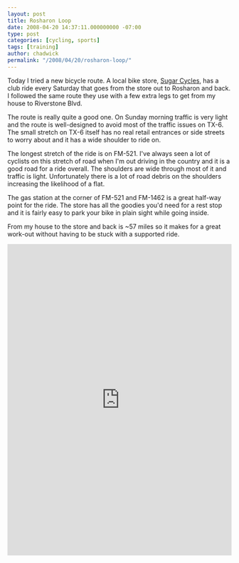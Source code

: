 ```yaml
---
layout: post
title: Rosharon Loop
date: 2008-04-20 14:37:11.000000000 -07:00
type: post
categories: [cycling, sports]
tags: [training]
author: chadwick
permalink: "/2008/04/20/rosharon-loop/"
---
```

Today I tried a new bicycle route. A local bike store, [Sugar
Cycles](http://www.sugarcycles.com/), has a club ride every Saturday that goes
from the store out to Rosharon and back. I followed the same route they use
with a few extra legs to get from my house to Riverstone Blvd.

The route is really quite a good one. On Sunday morning traffic is very light
and the route is well-designed to avoid most of the traffic issues on TX-6.
The small stretch on TX-6 itself has no real retail entrances or side streets
to worry about and it has a wide shoulder to ride on.

The longest stretch of the ride is on FM-521. I've always seen a lot of
cyclists on this stretch of road when I'm out driving in the country and it is
a good road for a ride overall. The shoulders are wide through most of it and
traffic is light. Unfortunately there is a lot of road debris on the shoulders
increasing the likelihood of a flat.

The gas station at the corner of FM-521 and FM-1462 is a great half-way point
for the ride. The store has all the goodies you'd need for a rest stop and it
is fairly easy to park your bike in plain sight while going inside.

From my house to the store and back is ~57 miles so it makes for a great
work-out without having to be stuck with a supported ride.

<iframe src="http://js.mapmyfitness.com/embed/blogview.html?r=0b19c048a98c6e0ac5276c77d4151c7c&amp;u=e&amp;t=ride" height="700px" width="100%" frameborder="0"><a href="http://www.mapmyride.com/ride/united-states/tx/missouri-city/629758542">Sugar Cycles to Rosharon</a><br></iframe>

